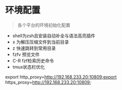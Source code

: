 # 环境配置

>各个平台的环境初始化配置

- shell为zsh且安装自动补全与语法高亮插件
- x 为解压压缩文件到当前目录
- z 快速跳转到常用目录
- fzfv 预览文件
- C-R fzf检索历史命令
- tmux状态栏优化


export http_proxy=http://192.168.233.20:10809;export https_proxy=http://192.168.233.20:10809;
